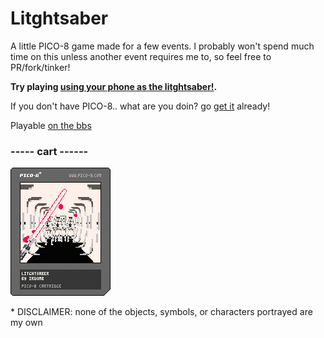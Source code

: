 # Litghtsaber

A little PICO-8 game made for a few events. I probably won't spend much time on this unless another event requires me to, so feel free to PR/fork/tinker!


**Try playing [using your phone as the litghtsaber!](https://github.com/Chovin/Litghtsaber/tree/master).**

If you don't have PICO-8.. what are you doin? go [get it](https://www.lexaloffle.com/pico-8.php) already!

Playable [on the bbs](https://www.lexaloffle.com/bbs/?tid=30137)


### ----- cart ------
![](litghtsaber.p8.png)


\* DISCLAIMER: none of the objects, symbols, or characters portrayed are my own
